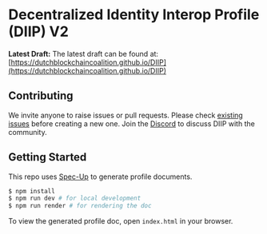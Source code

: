 # Decentralized Identity Interop Profile (DIIP) V2

**Latest Draft:**
The latest draft can be found at:
[https://dutchblockchaincoalition.github.io/DIIP](https://dutchblockchaincoalition.github.io/DIIP)


## Contributing

We invite anyone to raise issues or pull requests. Please check [existing issues](https://github.com/DutchBlockchainCoalition/DIIP/issues) before creating a new one. Join the [Discord](https://discord.gg/fvtPVzKv) to discuss DIIP with the community.

## Getting Started

This repo uses [Spec-Up]((https://github.com/decentralized-identity/spec-up)) to generate profile documents.

```bash
$ npm install
$ npm run dev # for local development
$ npm run render # for rendering the doc
```

To view the generated profile doc, open `index.html` in your browser.


